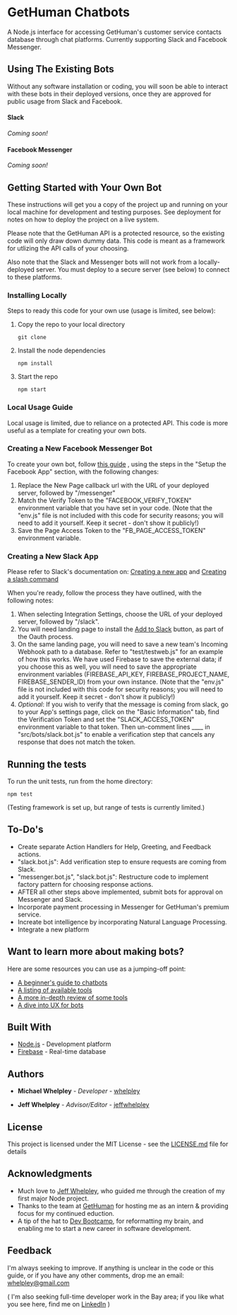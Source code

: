 # GetHuman Chatbots

A Node.js interface for accessing GetHuman's customer service contacts database through chat platforms. Currently supporting Slack and Facebook Messenger.


## Using The Existing Bots

Without any software installation or coding, you will soon be able to interact with these bots in their deployed versions, once they are approved for public usage from Slack and Facebook.

#### Slack

*Coming soon!*
#### Facebook Messenger
*Coming soon!*

## Getting Started with Your Own Bot

These instructions will get you a copy of the project up and running on your local machine for development and testing purposes. See deployment for notes on how to deploy the project on a live system.

Please note that the GetHuman API is a protected resource, so the existing code will only draw down dummy data. This code is meant as a framework for utlizing the API calls of your choosing.

Also note that the Slack and Messenger bots will not work from a locally-deployed server. You must deploy to a secure server (see below) to connect to these platforms.

### Installing Locally

Steps to ready this code for your own use (usage is limited, see below):

1. Copy the repo to your local directory

    ```
    git clone
    ```
2. Install the node dependencies

    ```
    npm install
    ```
3. Start the repo

    ```
    npm start
    ```

### Local Usage Guide

Local usage is limited, due to reliance on a protected API. This code is more useful as a template for creating your own bots.


### Creating a New Facebook Messenger Bot

To create your own bot, follow [this guide](https://github.com/jw84/messenger-bot-tutorial) , using the steps in the "Setup the Facebook App" section, with the following changes:

1. Replace the New Page callback url with the URL of your deployed server, followed by "/messenger"
2. Match the Verify Token to the "FACEBOOK_VERIFY_TOKEN" environment variable that you have set in your code. (Note that the "env.js" file is not included with this code for security reasons; you will need to add it yourself. Keep it secret - don't show it publicly!)
3. Save the Page Access Token to the "FB_PAGE_ACCESS_TOKEN" environment variable.

### Creating a New Slack App

Please refer to Slack's documentation on:
[Creating a new app](https://api.slack.com/slack-apps) and [Creating a slash command](https://api.slack.com/slash-commands)

When you're ready, follow the process they have outlined, with the following notes:

1. When selecting Integration Settings, choose the URL of your deployed server, followed by "/slack".
2. You will need landing page to install the [Add to Slack](https://api.slack.com/docs/slack-button) button, as part of the Oauth process.
3. On the same landing page, you will need to save a new team's Incoming Webhook path to a database. Refer to "test/testweb.js" for an example of how this works. We have used Firebase to save the external data; if you choose this as well, you will need to save the appropriate environment variables (FIREBASE_API_KEY, FIREBASE_PROJECT_NAME, FIREBASE_SENDER_ID) from your own instance. (Note that the "env.js" file is not included with this code for security reasons; you will need to add it yourself. Keep it secret - don't show it publicly!)
4. *Optional*: If you wish to verify that the message is coming from slack, go to your App's settings page, click on the "Basic Information" tab, find the Verification Token and set the "SLACK_ACCESS_TOKEN" environment variable to that token. Then un-comment lines ____ in "src/bots/slack.bot.js" to enable a verification step that cancels any response that does not match the token.


## Running the tests

To run the unit tests, run from the home directory:

```
npm test
```

(Testing framework is set up, but range of tests is currently limited.)

## To-Do's


* Create separate Action Handlers for Help, Greeting, and Feedback actions.
* "slack.bot.js": Add verification step to ensure requests are coming from Slack.
* "messenger.bot.js", "slack.bot.js": Restructure code to implement factory pattern for choosing response actions.
* AFTER all other steps above implemented, submit bots for approval on Messenger and Slack.
* Incorporate payment processing in Messenger for GetHuman's premium service.
* Increate bot intelligence by incorporating Natural Language Processing.
* Integrate a new platform


## Want to learn more about making bots?

Here are some resources you can use as a jumping-off point:

* [A beginner's guide to chatbots](https://chatbotsmagazine.com/the-complete-beginner-s-guide-to-chatbots-8280b7b906ca#.tlcxjxon9)
* [A listing of available tools](https://chatbotsmagazine.com/the-tools-every-bot-creator-must-know-c0e9dd685094#.2dpmk29m3)
* [A more in-depth review of some tools](https://tryolabs.com/blog/2017/01/25/building-a-chatbot-analysis--limitations-of-modern-platforms/)
* [A dive into UX for bots](https://medium.muz.li/the-ultimate-guide-to-chatbots-why-theyre-disrupting-ux-and-best-practices-for-building-345e2150b682#.iod8agnqx)

## Built With

* [Node.js](https://www.npmjs.com/) - Development platform
* [Firebase](https://firebase.google.com/) - Real-time database

## Authors

* **Michael Whelpley** - *Developer* - [whelpley](https://github.com/whelpley)

* **Jeff Whelpley** - *Advisor/Editor* - [jeffwhelpley](https://github.com/jeffwhelpley)

## License

This project is licensed under the MIT License - see the [LICENSE.md](LICENSE.md) file for details

## Acknowledgments

* Much love to [Jeff Whelpley](https://github.com/jeffwhelpley), who guided me through the creation of my first major Node project.
* Thanks to the team at [GetHuman](https://gethuman.com/) for hosting me as an intern & providing focus for my continued eduction.
* A tip of the hat to [Dev Bootcamp](https://devbootcamp.com/), for reformatting my brain, and enabling me to start a new career in software development.

## Feedback

I'm always seeking to improve. If anything is unclear in the code or this guide, or if you have any other comments, drop me an email: whelpley@gmail.com

( I'm also seeking full-time developer work in the Bay area; if you like what you see here, find me on [LinkedIn](https://www.linkedin.com/in/whelpley) )


